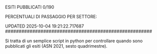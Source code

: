 ESITI PUBBLICATI 0/190 

PERCENTUALI DI PASSAGGIO PER SETTORE:

UPDATED 2025-10-04 19:21:22.717687
###################################################### 

Si tratta di un semplice script in python per controllare quando sono pubblicati gli esiti (ASN 2021, sesto quadrimestre).

